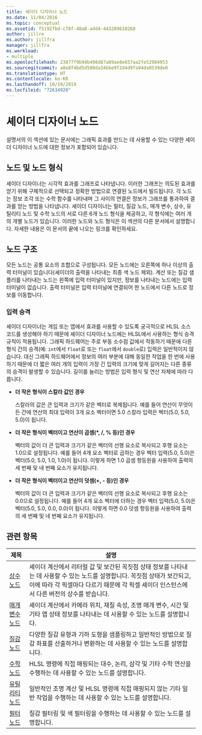 ```yaml
---
title: 셰이더 디자이너 노드
ms.date: 11/04/2016
ms.topic: conceptual
ms.assetid: f5192fbd-c78f-40a8-a4d4-443209610268
author: jillre
ms.author: jillfra
manager: jillfra
ms.workload:
- multiple
ms.openlocfilehash: 23877f9b94b498d87a89ae8e657aa2fe52984953
ms.sourcegitcommit: a8e8f4bd5d508da34bbe9f2d4d9fa94da0539de0
ms.translationtype: HT
ms.contentlocale: ko-KR
ms.lasthandoff: 10/19/2019
ms.locfileid: "72634920"
---
```

# <a name="shader-designer-nodes"></a>셰이더 디자이너 노드
설명서의 이 섹션에 있는 문서에는 그래픽 효과를 만드는 데 사용할 수 있는 다양한 셰이더 디자이너 노드에 대한 정보가 포함되어 있습니다.

## <a name="nodes-and-node-types"></a>노드 및 노드 형식
셰이더 디자이너는 시각적 효과를 그래프로 나타냅니다. 이러한 그래프는 의도된 효과를 얻기 위해 구체적으로 선택되고 정확한 방법으로 연결된 노드에서 빌드됩니다. 각 노드는 정보 조각 또는 수학 함수를 나타내며 그 사이의 연결은 정보가 그래프를 통과하여 결과를 얻는 방법을 나타냅니다. 셰이더 디자이너는 필터, 질감 노드, 매개 변수, 상수, 유틸리티 노드 및 수학 노드의 서로 다른 6개 노드 형식을 제공하고, 각 형식에는 여러 개의 개별 노드가 있습니다. 이러한 노드와 노드 형식은 이 섹션의 다른 문서에서 설명합니다. 자세한 내용은 이 문서의 끝에 나오는 링크를 확인하세요.

## <a name="node-structure"></a>노드 구조
모든 노드는 공통 요소의 조합으로 구성됩니다. 모든 노드에는 오른쪽에 하나 이상의 출력 터미널이 있습니다(셰이더의 출력을 나타내는 최종 색 노드 제외). 계산 또는 질감 샘플러를 나타내는 노드는 왼쪽에 입력 터미널이 있지만, 정보를 나타내는 노드에는 입력 터미널이 없습니다. 출력 터미널은 입력 터미널에 연결되어 한 노드에서 다른 노드로 정보를 이동합니다.

### <a name="promotion-of-inputs"></a>입력 승격
셰이더 디자이너는 게임 또는 앱에서 효과를 사용할 수 있도록 궁극적으로 HLSL 소스 코드를 생성해야 하기 때문에 셰이더 디자이너 노드에는 HLSL에서 사용하는 형식 승격 규칙이 적용됩니다. 그래픽 하드웨어는 주로 부동 소수점 값에서 작동하기 때문에 다른 형식 간의 승격(예: `int`에서 `float`로 또는 `float`에서 `double`로) 입력은 일반적이지 않습니다. 대신 그래픽 하드웨어에서 정보의 여러 부분에 대해 동일한 작업을 한 번에 사용하기 때문에 더 짧은 여러 개의 입력이 가장 긴 입력의 크기에 맞게 길어지는 다른 종류의 승격이 발생할 수 있습니다. 길이를 늘리는 방법은 입력 형식 및 연산 자체에 따라 다릅니다.

- **더 작은 형식이 스칼라 값인 경우**

     스칼라의 값은 큰 입력과 크기가 같은 벡터로 복제됩니다. 예를 들어 연산이 무엇이든 간에 연산의 최대 입력이 3개 요소 벡터이면 5.0 스칼라 입력은 벡터(5.0, 5.0, 5.0)이 됩니다.

- **더 작은 형식이 벡터이고 연산이 곱셈(\*, /, % 등)인 경우**

     벡터의 값이 더 큰 입력과 크기가 같은 벡터의 선행 요소로 복사되고 후행 요소는 1.0으로 설정됩니다. 예를 들어 4개 요소 벡터로 곱하는 경우 벡터 입력(5.0, 5.0)은 벡터(5.0, 5.0, 1.0, 1.0)이 됩니다. 이렇게 하면 1.0 곱셈 항등원을 사용하여 출력의 세 번째 및 네 번째 요소가 유지됩니다.

- **더 작은 형식이 벡터이고 연산이 덧셈(+, - 등)인 경우**

     벡터의 값이 더 큰 입력과 크기가 같은 벡터의 선행 요소로 복사되고 후행 요소는 0.0으로 설정됩니다. 예를 들어 4개 요소 벡터에 더하는 경우 벡터 입력(5.0, 5.0)은 벡터(5.0, 5.0, 0.0, 0.0)이 됩니다. 이렇게 하면 0.0 덧셈 항등원을 사용하여 출력의 세 번째 및 네 번째 요소가 유지됩니다.

## <a name="related-topics"></a>관련 항목

|제목|설명|
|-----------|-----------------|
|[상수 노드](../designers/constant-nodes.md)|셰이더 계산에서 리터럴 값 및 보간된 꼭짓점 상태 정보를 나타내는 데 사용할 수 있는 노드를 설명합니다. 꼭짓점 상태가 보간되고, 이에 따라 각 픽셀마다 다르기 때문에 각 픽셀 셰이더 인스턴스에서 다른 버전의 상수를 받습니다.|
|[매개 변수 노드](../designers/parameter-nodes.md)|셰이더 계산에서 카메라 위치, 재질 속성, 조명 매개 변수, 시간 및 기타 앱 상태 정보를 나타내는 데 사용할 수 있는 노드를 설명합니다.|
|[질감 노드](../designers/texture-nodes.md)|다양한 질감 유형과 기하 도형을 샘플링하고 일반적인 방법으로 질감 좌표를 산출하거나 변환하는 데 사용할 수 있는 노드를 설명합니다.|
|[수학 노드](../designers/math-nodes.md)|HLSL 명령에 직접 매핑되는 대수, 논리, 삼각 및 기타 수학 연산을 수행하는 데 사용할 수 있는 노드를 설명합니다.|
|[유틸리티 노드](../designers/utility-nodes.md)|일반적인 조명 계산 및 HLSL 명령에 직접 매핑되지 않는 기타 일반 작업을 수행하는 데 사용할 수 있는 노드를 설명합니다.|
|[필터 노드](../designers/filter-nodes.md)|질감 필터링 및 색 필터링을 수행하는 데 사용할 수 있는 노드를 설명합니다.|
